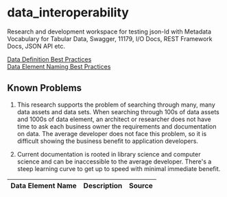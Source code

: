 # data_interoperability
Research and development workspace for testing json-ld with Metadata Vocabulary for Tabular Data, Swagger, 11179, I/O Docs, REST Framework Docs, JSON API  etc.  

<a href="definition_best_practices.md">Data Definition Best Practices</a>  
<a href="data_element_best_practices.md">Data Element Naming Best Practices</a>  

## Known Problems
1. This research supports the problem of searching through many, many data assets and data sets.  When searching
through 100s of data assets and 1000s of data element, an architect or researcher does not have time to ask each business owner
the requirements and documentation on data.  The average
developer does not face this problem, so it is difficult showing the business benefit to application developers.

2. Current documentation is rooted in library science and computer science and can be inaccessible to the
average developer.  There's a steep learning curve to get up to speed with minimal immediate benefit.

<table>
  <thead>
    <tr>
      <th scope="col">Data Element Name</th>
      <th scope="col">Description</th>
      <th scope="col">Source</th>
    </tr>
  </thead>